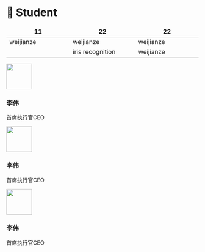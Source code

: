 # 🧑 Student


<style>
th, td {
    width: 150pt;
    border: none!important;
}
table 
</style>


|11 | 22 | 22 |
| ----------- | ----------- | ----------- |
| weijianze      | weijianze    | weijianze    |
|  | iris recognition    | weijianze    |


<div class="about-member"><img class="pure-img" src="https://upload.hyperchain.cn/f0f883f2-1682056094573", style='width: 50pt'><h3>李伟</h3><p>首席执行官CEO</p></div>


<div class="about-member"><div class="about-member-img"><img class="pure-img" src="https://upload.hyperchain.cn/f0f883f2-1682056094573", style='width: 50pt'></div><h3>李伟</h3><p>首席执行官CEO</p></div>

<div class="about-member"><div class="about-member-img"><img class="pure-img" src="https://upload.hyperchain.cn/f0f883f2-1682056094573", style='width: 50pt'></div><h3>李伟</h3><p>首席执行官CEO</p></div>